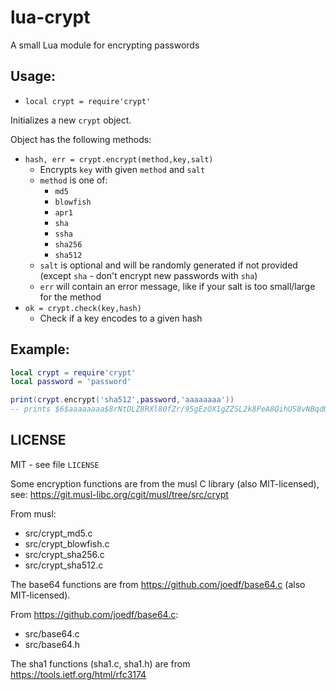 # lua-crypt

A small Lua module for encrypting passwords

## Usage:

* `local crypt = require'crypt'`

Initializes a new `crypt` object.

Object has the following methods:

* `hash, err = crypt.encrypt(method,key,salt)`
  * Encrypts `key` with given `method` and `salt`
  * `method` is one of:
    * `md5`
    * `blowfish`
    * `apr1`
    * `sha`
    * `ssha`
    * `sha256`
    * `sha512`
  * `salt` is optional and will be randomly generated if not provided (except `sha` - don't encrypt new passwords with `sha`)
  * `err` will contain an error message, like if your salt is too small/large for the method
* `ok = crypt.check(key,hash)`
  * Check if a key encodes to a given hash

## Example:

```lua
local crypt = require'crypt'
local password = 'password'

print(crypt.encrypt('sha512',password,'aaaaaaaa'))
-- prints $6$aaaaaaaa$8rNtDLZ8RXl80fZr/95gEzOX1gZZSL2k8PeA8QihUS8vNBqdQSuQhNemROpSh/izYGOrflqsXDYtPr5f.f21I.

```



## LICENSE

MIT - see file `LICENSE`

Some encryption functions are from the musl C library (also MIT-licensed),
see: https://git.musl-libc.org/cgit/musl/tree/src/crypt

From musl:
  * src/crypt_md5.c
  * src/crypt_blowfish.c
  * src/crypt_sha256.c
  * src/crypt_sha512.c

The base64 functions are from https://github.com/joedf/base64.c (also MIT-licensed).

From https://github.com/joedf/base64.c:
  * src/base64.c
  * src/base64.h

The sha1 functions (sha1.c, sha1.h) are from https://tools.ietf.org/html/rfc3174


